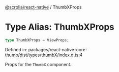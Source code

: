 [@scrolia/react-native](../README.md) / ThumbXProps

# Type Alias: ThumbXProps

```ts
type ThumbXProps = ViewProps;
```

Defined in: packages/react-native-core-thumb/dist/types/thumbX/index.d.ts:4

Props for the `ThumbX` component.
